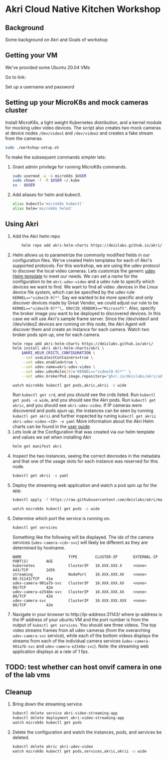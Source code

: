 # Akri Cloud Native Kitchen Workshop

## Background
Some background on Akri and Goals of workshop

## Getting your VM
We've provided some Ubuntu 20.04 VMs

Go to link:

Set up a username and password

## Setting up your MicroK8s and mock cameras cluster
Install MicroK8s, a light weight Kubernetes distribution, and a kernel module for mocking udev video devices. The script also creates two mock cameras at device nodes `/dev/video1` and `/dev/video2` and creates a fake stream from the cameras.
```sh
sudo ./workshop-setup.sh
```
To make the subsequent commands simpler lets:
1. Grant admin privilege for running MicroK8s commands.
    ```sh
    sudo usermod -a -G microk8s $USER
    sudo chown -f -R $USER ~/.kube
    su - $USER
    ```
1. Add aliases for helm and kubectl.
    ```sh
    alias kubectl='microk8s kubectl'
    alias helm='microk8s helm3'
    ```

## Using Akri
1. Add the Akri helm repo
    ```sh
        helm repo add akri-helm-charts https://deislabs.github.io/akri/
    ```
1. Helm allows us to parametrize the commonly modified fields in our configuration files. We've created Helm templates for each of Akri's supported protocols. For this workshop, we are using the udev protocol to discover the local video cameras. Lets customize the generic [udev Helm template](../deployment/helm/templates/udev.yaml) to meet our needs. We can set a name for the configuration to be `akri-udev-video` and a udev rule to specify which devices we want to find. We want to find all video .devices in the Linux device file system, which can be specified by the udev rule `KERNEL=="video[0-9]*"`. Say we wanted to be more specific and only discover devices made by Great Vendor, we could adjust our rule to be `KERNEL=="video[0-9]*"\, ENV{ID_VENDOR}=="Microsoft"`. Also, specify the broker image you want to be deployed to discovered devices. In this case we will use Akri's sample frame server. Since the /dev/video1 and /dev/video2 devices are running on this node, the Akri Agent will discover them and create an Instance for each camera. Watch two broker pods spin up, one for each camera.
    ```sh
    helm repo add akri-helm-charts https://deislabs.github.io/akri/
    helm install akri akri-helm-charts/akri \
        $AKRI_HELM_CRICTL_CONFIGURATION \
        --set useLatestContainers=true \
        --set udev.enabled=true \
        --set udev.name=akri-udev-video \
        --set udev.udevRules[0]='KERNEL=="video[0-9]*"' \
        --set udev.brokerPod.image.repository="ghcr.io/deislabs/akri/udev-video-broker:latest-dev"
    ```
    ```sh
    watch microk8s kubectl get pods,akric,akrii -o wide
    ```
    Run `kubectl get crd`, and you should see the crds listed.
    Run `kubectl get pods -o wide`, and you should see the Akri pods.
    Run `kubectl get akric`, and you should see `akri-udev-video`. If IP cameras were discovered and pods spun up, the instances can be seen by running `kubectl get akrii` and further inspected by runing `kubectl get akrii akri-udev-video-<ID> -o yaml`
    More information about the Akri Helm charts can be found in the [user guide](./user-guide.md#understanding-akri-helm-charts).
1. Lets look at the Configuration that was created via our helm template and values we set when installing Akri
    ```sh
    helm get manifest akri
    ```
1. Inspect the two instances, seeing the correct devnodes in the metadata and that one of the usage slots for each instance was reserved for this node.
    ```sh 
    kubectl get akrii -o yaml
    ```
1. Deploy the streaming web application and watch a pod spin up for the app.
    ```sh
    kubectl apply -f https://raw.githubusercontent.com/deislabs/akri/main/deployment/samples/akri-video-streaming-app.yaml
    ```
    ```sh
    watch microk8s kubectl get pods -o wide
    ```
1. Determine which port the service is running on.
    ```sh
    kubectl get services
    ```
    Something like the following will be displayed. The ids of the camera services (`udev-camera-<id>-svc`) will likely be different as they are determined by hostname.
    ```
    NAME                     TYPE        CLUSTER-IP       EXTERNAL-IP   PORT(S)        AGE
    kubernetes               ClusterIP   10.XXX.XXX.X     <none>        443/TCP        2d5h
    streaming                NodePort    10.XXX.XXX.XX    <none>        80:31143/TCP   41m
    udev-camera-901a7b-svc   ClusterIP   10.XXX.XXX.XX    <none>        80/TCP         42m
    udev-camera-e2548e-svc   ClusterIP   10.XXX.XXX.XX    <none>        80/TCP         42m
    udev-camera-svc          ClusterIP   10.XXX.XXX.XXX   <none>        80/TCP         42m
    ```
1. Navigate in your browser to http://ip-address:31143/ where ip-address is the IP address of your ubuntu VM and the port number is from the output of `kubectl get services`. You should see three videos. The top video streams frames from all udev cameras (from the overarching `udev-camera-svc` service), while each of the bottom videos displays the streams from each of the individual camera services (`udev-camera-901a7b-svc` and `udev-camera-e2548e-svc`). Note: the streaming web application displays at a rate of 1 fps.

## TODO: test whether can host onvif camera in one of the lab vms

## Cleanup 
1. Bring down the streaming service.
    ```sh
    kubectl delete service akri-video-streaming-app
    kubectl delete deployment akri-video-streaming-app
    watch microk8s kubectl get pods
    ```
1. Delete the configuration and watch the instances, pods, and services be deleted.
    ```sh
    kubectl delete akric akri-udev-video
    watch microk8s kubectl get pods,services,akric,akrii -o wide
    ```